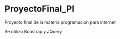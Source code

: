 # ProyectoFinal_PI
Proyecto final de la materia programacion para internet

Se utilizo Boostrap y JQuery 
